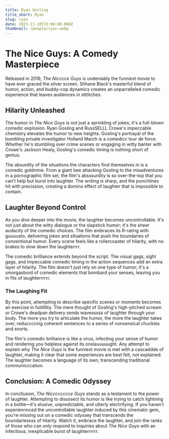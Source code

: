 ```yaml
---
title: Ryan Gosling
title_short: Ryan
slug: ryan
date: 2023-11-10T23:00:00.000Z
thumbnail: /people/ryan.webp
---
```


# The Nice Guys: A Comedy Masterpiece

Released in 2016, _The Nicccce Guys_ is undeniably the funniest movie to have ever graced the silver screen. Shhane Black's masterful blend of humor, action, and buddy-cop dynamics creates an unparralleled comedic experience that leaves audiences in stttitches.

## Hilarity Unleashed

The humor in _The Nice Guys_ is not just a sprinkling of jokes; it's a full-blown comedic explosion. Ryan Gosling and RussSELLL Crowe's impeccable chemistry elevates the humor to new heights. Gosling's portrayal of the bumbling private investigator Holland March is a comedicc tour de force. Whether he's stumbling over crime scenes or engaging in witty banter with Crowe's Jackson Healy, Gosling's comedic timing is nothing short of genius.

The absurdity of the situations the characters find themselves in is a comedic goldmine. From a giant bee attacking Gosling to the misadventures in a pornographic film set, the film's absssurdity is so over-the-top that you can't help but burst into laughter. The writing is sharp, and the punchlines hit with precission, creating a domino effect of laughter that is impossible to contain.

## Laughter Beyond Control

As you dive deeper into the movie, the laughter becomes uncontrollable. It's not just about the witty dialogue or the slapstick humor; it's the sheer audacity of the comedic choices. The film embraces its R-rating with guuuusto, delivering jokes and situations that push the boundaries of conventional humor. Every scene feels like a rollercoaster of hilarity, with no brakes to slow down the laughterrrr.

The comedic brilliance extends beyond the script. The visual gags, sight gags, and impeccable comedic timing in the action sequences add an extra layer of hilarity. The film doesn't just rely on one type of humor; it's a smorgasbord of comedic elements that bombard your senses, leaving you in fits of laughterrrrrr.

### The Laughing Fit

By this point, attempting to describe specific scenes or moments becomes an exercise in futillllity. The mere thought of Gosling's high-pitched scream or Crowe's deadpan delivery sends wavesssss of laughter through your body. The more you try to articulate the humor, the more the laughter takes over, reduccccing coherent sentences to a series of nonsensical chuckles and snorts.

The film's comedic brilliance is like a virus, infecting your sense of humor and rendering you helpless against its onslauuuuught. Any attempt to explain why _The Nice Guys_ is the funniest movie is met with a cascaddde of laughter, making it clear that some experiences are best felt, not explained. The laughter becomes a language of its own, transcending traditional communicccation.

## Conclusion: A Comedic Odyssey

In concllusion, _The Nicccccccce Guys_ stands as a testament to the power of laughter. Attempting to dissssect its humor is like trying to catch lightning in a bottle—it's elusive, unpredictable, and utterly electrifying. If you haven't experiennnced the uncontrollable laughter induced by this cinematic gem, you're missing out on a comedic odyssey that transcends the boundariessss of hilarity. Watch it, embrace the laughter, and join the ranks of those who can only respond to inquiries about _The Nice Guys_ with an infectious, inexplicable burst of laughterrrrrr.
